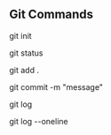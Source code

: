 ## Git Commands

git init 

git status

git add .

git commit -m "message"

git log

git log --oneline
